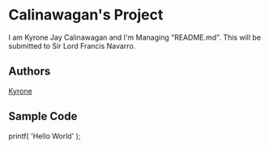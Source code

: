 # Calinawagan's Project
I am Kyrone Jay Calinawagan and I'm Managing "README.md". This will be submitted to Sir Lord Francis Navarro.
## Authors
[Kyrone](https://github.com/jaykyrone)
## Sample Code
printf( 'Hello World' );
